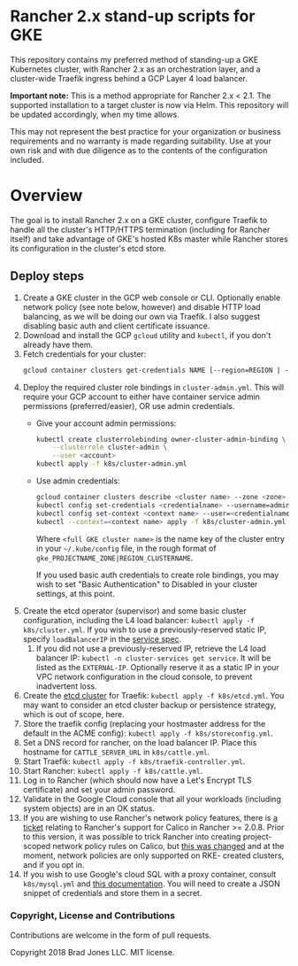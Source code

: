 # Rancher 2.x stand-up scripts for GKE

This repository contains my preferred method of standing-up
a GKE Kubernetes cluster, with Rancher 2.x as an orchestration
layer, and a cluster-wide Traefik ingress behind a GCP Layer 4
load balancer.

**Important note:** This is a method appropriate for Rancher 2.x
< 2.1. The supported installation to a target cluster is now
via Helm. This repository will be updated accordingly, when my
time allows.

This may not represent the best practice for your organization
or business requirements and no warranty is made regarding
suitability. Use at your own risk and with due diligence as to
the contents of the configuration included.

# Overview

The goal is to install Rancher 2.x on a GKE cluster, configure
Traefik to handle all the cluster's HTTP/HTTPS termination
(including for Rancher itself) and take advantage of GKE's hosted
K8s master while Rancher stores its configuration in the cluster's
etcd store.

## Deploy steps

1. Create a GKE cluster in the GCP web console or CLI. Optionally
    enable network policy (see note below, however) and disable
    HTTP load balancing, as we will be doing our own via Traefik.
    I also suggest disabling basic auth and client certificate
    issuance.
1. Download and install the GCP `gcloud` utility and `kubectl`,
    if you don't already have them.
1. Fetch credentials for your cluster:
    ```bash
    gcloud container clusters get-credentials NAME [--region=REGION | --zone=ZONE, -z ZONE] [GCLOUD_WIDE_FLAG …]
    ```
1. Deploy the required cluster role bindings in `cluster-admin.yml`.
    This will require your GCP account to either have container
    service admin permissions (preferred/easier), OR use admin credentials.
    * Give your account admin permissions:
        ```bash
        kubectl create clusterrolebinding owner-cluster-admin-binding \
            --clusterrole cluster-admin \
            --user <account>
        kubectl apply -f k8s/cluster-admin.yml
        ```
    * Use admin credentials:
        ```bash
        gcloud container clusters describe <cluster name> --zone <zone> | grep password
        kubectl config set-credentials <credentialname> --username=admin --password=<password from above>
        kubectl config set-context <context name> --user=<credentialname> --cluster=<full GKE cluster name>
        kubectl --context=<context name> apply -f k8s/cluster-admin.yml
        ```
        Where `<full GKE cluster name>` is the name key of the cluster
        entry in your `~/.kube/config` file, in the rough format of
        `gke_PROJECTNAME_ZONE|REGION_CLUSTERNAME`.
        
        If you used basic auth credentials to create role
        bindings, you may wish to set "Basic Authentication" to
        Disabled in your cluster settings, at this point.
1. Create the etcd operator (supervisor) and some basic cluster
    configuration, including the L4 load balancer:
    `kubectl apply -f k8s/cluster.yml`. If you wish to use a
    previously-reserved static IP, specify `loadBalancerIP`
    in the [service spec](https://kubernetes.io/docs/concepts/services-networking/service/#loadbalancer).
    1. If you did not use a previously-reserved IP, retrieve
        the L4 load balancer IP: `kubectl -n cluster-services get service`.
        It will be listed as the `EXTERNAL-IP`. Optionally reserve it
        as a static IP in your VPC network configuration in the cloud
        console, to prevent inadvertent loss.
1. Create the [etcd cluster](https://docs.traefik.io/user-guide/kv-config/)
    for Traefik: `kubectl apply -f k8s/etcd.yml`.
    You may want to consider an etcd cluster backup or persistence
    strategy, which is out of scope, here.
1. Store the traefik config (replacing your hostmaster address
    for the default in the ACME config):
    `kubectl apply -f k8s/storeconfig.yml`.
1. Set a DNS record for rancher, on the load balancer IP. Place
    this hostname for `CATTLE_SERVER_URL` in `k8s/cattle.yml`.
1. Start Traefik: `kubectl apply -f k8s/traefik-controller.yml`.
1. Start Rancher: `kubectl apply -f k8s/cattle.yml`.
1. Log in to Rancher (which should now have a Let's Encrypt TLS
    certificate) and set your admin password.
1. Validate in the Google Cloud console that all your workloads
    (including system objects) are in an OK status.
1. If you are wishing to use Rancher's network policy features,
    there is [a ticket](https://github.com/rancher/rancher/issues/14085)
    relating to Rancher's support for Calico in Rancher >= 2.0.8.
    Prior to this version, it was possible to trick Rancher into
    creating project-scoped network policy rules on Calico, but
    [this was changed](https://github.com/rancher/rancher/releases/tag/v2.0.8)
    and at the moment, network policies are only supported on RKE-
    created clusters, and if you opt in.
1. If you wish to use Google's cloud SQL with a proxy container,
    consult `k8s/mysql.yml` and [this documentation](https://cloud.google.com/sql/docs/mysql/connect-kubernetes-engine).
    You will need to create a JSON snippet of credentials and store
    them in a secret.
    
### Copyright, License and Contributions

Contributions are welcome in the form of pull requests.

Copyright 2018 Brad Jones LLC. MIT license.
